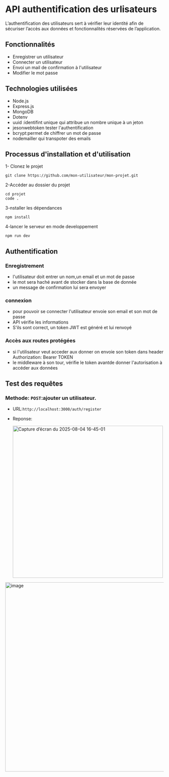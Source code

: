 # API authentification des urlisateurs
L’authentification des utilisateurs sert à vérifier leur identité afin de sécuriser l’accès aux données et fonctionnalités réservées de l’application.

 ## Fonctionnalités

- Enregistrer un utilisateur
- Connecter un utilisateur
- Envoi un mail de confirmation à l'utilisateur
- Modifier le mot passe
  
 ## Technologies utilisées

- Node.js
- Express.js 
- MongoDB
- Dotenv
- uuid :identifint unique qui attribue un nombre unique à un jeton
- jesonwebtoken tester l'authentification
- bcrypt:permet de chiffrer un mot de passe
- nodemailler qui transpoter des emails

## Processus d'installation et d'utilisation 
1- Clonez le projet 

```
git clone https://github.com/mon-utilisateur/mon-projet.git

```
2-Accéder au dossier du projet
```
cd projet
code .

```

3-nstaller les dépendances
```
npm install

```
4-lancer le serveur en mode developpement
```
npm run dev

```

## Authentification
### Enregistrement

- l'utilisateur doit entrer un nom,un email et un mot de passe
- le mot sera haché avant de stocker dans la base de donnée
- un message de confirmation lui sera envoyer

 ### connexion
 - pour pouvoir se connecter l'utilisateur envoie son email et son mot de passe
 - API vérifie les informations
 - S'ils sont correct, un token JWT est généré et lui renvoyé

### Accès aux routes protégées
- si l'utilisateur veut acceder aux donner on envoie son token dans header  Authorization: Bearer TOKEN
- le middleware à son tour, vérifie le token avantde donner l'autorisation à accéder aux données
   
  


## Test des requêtes
### Methode: `POST`:ajouter un utilisateur.
- URL:`http://localhost:3000/auth/register` 
- Reponse:

  
  <img width="477" height="482" alt="Capture d’écran du 2025-08-04 16-45-01" src="https://github.com/user-attachments/assets/996c323b-2c21-44bd-9e36-67adb6f6d5f7" />



<img width="900" height="600" alt="image" src="https://github.com/user-attachments/assets/91019cac-378b-4d11-833c-e7baf1d3ccbf" />
